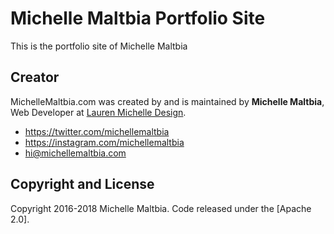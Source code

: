 # Michelle Maltbia Portfolio Site

This is the portfolio site of Michelle Maltbia

## Creator

MichelleMaltbia.com was created by and is maintained by **Michelle Maltbia**, Web Developer at [Lauren Michelle Design](http://www.laurenmichelledesign.com/).

* https://twitter.com/michellemaltbia
* https://instagram.com/michellemaltbia
* hi@michellemaltbia.com

## Copyright and License

Copyright 2016-2018 Michelle Maltbia. Code released under the [Apache 2.0].